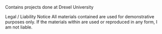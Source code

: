 Contains projects done at Drexel University

Legal / Liability Notice
All materials contained are used for demonstrative purposes only. If the materials within are used or reproduced in any form, I am not liable.
